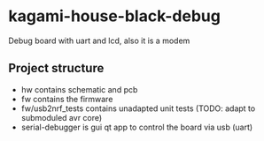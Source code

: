 # kagami-house-black-debug
Debug board with uart and lcd, also it is a modem

## Project structure

- hw contains schematic and pcb
- fw contains the firmware
- fw/usb2nrf_tests contains unadapted unit tests (TODO: adapt to submoduled avr core)
- serial-debugger is gui qt app to control the board via usb (uart)
